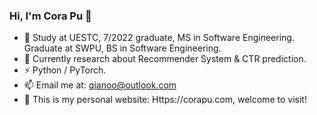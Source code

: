 ### Hi, I'm Cora Pu 👋


- 🥂 Study at UESTC, 7/2022 graduate, MS in Software Engineering. Graduate at SWPU, BS in Software Engineering.
- 🔭 Currently research about Recommender System & CTR prediction.
- ⚡ Python / PyTorch.
- 📫 Email me at: qianoo@outlook.com
- 🍰 This is my personal website: Https://corapu.com, welcome to visit!

